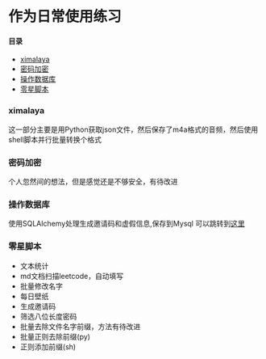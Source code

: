 作为日常使用练习
===========================

#### 目录

* [ximalaya](#ximalaya)
* [密码加密](#密码加密)
* [操作数据库](#操作数据库)
* [零星脚本](#零星脚本)

### ximalaya
这一部分主要是用Python获取json文件，然后保存了m4a格式的音频，然后使用shell脚本并行批量转换个格式

### 密码加密
个人忽然间的想法，但是感觉还是不够安全，有待改进

### 操作数据库
使用SQLAlchemy处理生成邀请码和虚假信息,保存到Mysql
可以跳转到[这里](https://github.com/Grizzy-bear/Python-Life/blob/master/%E6%93%8D%E4%BD%9C%E6%95%B0%E6%8D%AE%E5%BA%93/READE.md)

### 零星脚本
- 文本统计
- md文档扫描leetcode，自动填写
- 批量修改名字
- 每日壁纸
- 生成邀请码
- 筛选八位长度密码
- 批量去除文件名字前缀，方法有待改进
- 批量正则去除前缀(py)
- 正则添加前缀(sh)